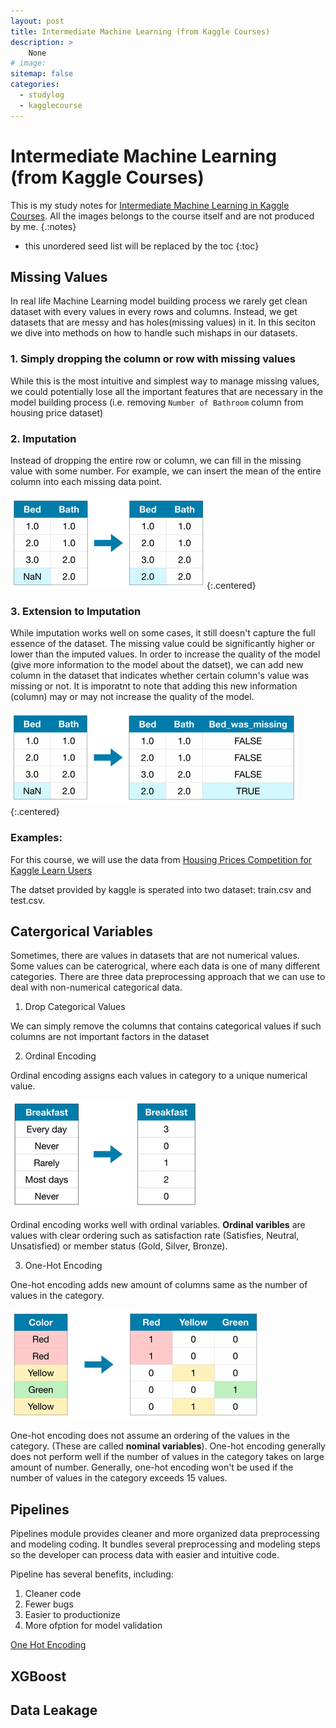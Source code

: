 ```yaml
---
layout: post
title: Intermediate Machine Learning (from Kaggle Courses)
description: >
    None
# image: 
sitemap: false
categories:
  - studylog
  - kagglecourse
---
```


# Intermediate Machine Learning (from Kaggle Courses)

This is my study notes for [Intermediate Machine Learning in Kaggle Courses](https://www.kaggle.com/learn/intermediate-machine-learning). All the images belongs to the course itself and are not produced by me.
{.:notes}

* this unordered seed list will be replaced by the toc
{:toc}

## Missing Values

In real life Machine Learning model building process we rarely get clean dataset with every values in every rows and columns. Instead, we get datasets that are messy and has holes(missing values) in it. In this seciton we dive into methods on how to handle such mishaps in our datasets.

### 1. Simply dropping the column or row with missing values

While this is the most intuitive and simplest way to manage missing values, we could potentially lose all the important features that are necessary in the model building process (i.e. removing `Number of Bathroom` column from housing price dataset)

### 2. Imputation

Instead of dropping the entire row or column, we can fill in the missing value with some number. For example, we can insert the mean of the entire column into each missing data point. 

![Imputation](/assets/img/KaggleLearn/imputation.png){:.centered}

### 3. Extension to Imputation

While imputation works well on some cases, it still doesn't capture the full essence of the dataset. The missing value could be significantly higher or lower than the imputed values. In order to increase the quality of the model (give more information to the model about the datset), we can add new column in the dataset that indicates whether certain column's value was missing or not. It is imporatnt to note that adding this new information (column) may or may not increase the quality of the model.

![ImputationExtension](/assets/img/KaggleLearn/imputation_extension.png){:.centered}

### Examples:

For this course, we will use the data from [Housing Prices Competition for Kaggle Learn Users](https://www.kaggle.com/c/home-data-for-ml-course)

The datset provided by kaggle is sperated into two dataset: train.csv and test.csv.

## Catergorical Variables

Sometimes, there are values in datasets that are not numerical values. Some values can be caterogrical, where each data is one of many different categories. There are three data preprocessing approach that we can use to deal with non-numerical categorical data. 

1. Drop Categorical Values
  
We can simply remove the columns that contains categorical values if such columns are not important factors in the dataset

2. Ordinal Encoding

Ordinal encoding assigns each values in category to a unique numerical value.

![OrdinalEncoding](/assets/img/KaggleLearn/ordinalEncoding.png)

Ordinal encoding works well with ordinal variables. **Ordinal varibles** are values with clear ordering such as satisfaction rate (Satisfies, Neutral, Unsatisfied) or member status (Gold, Silver, Bronze). 

3. One-Hot Encoding

One-hot encoding adds new amount of columns same as the number of values in the category.

![One Hot Encoding](/assets/img/KaggleLearn/oneHotEncoding.png)

One-hot encoding does not assume an ordering of the values in the category. (These are called **nominal variables**). One-hot encoding generally does not perform well if the number of values in the category takes on large amount of number. Generally, one-hot encoding won't be used if the number of values in the category exceeds 15 values.

## Pipelines

Pipelines module provides cleaner and more organized data preprocessing and modeling coding. It bundles several preprocessing and modeling steps so the developer can process data with easier and intuitive code. 

Pipeline has several benefits, including:
1. Cleaner code
2. Fewer bugs
3. Easier to productionize
4. More ofption for model validation

[One Hot Encoding](/assets/img/KaggleLearn/oneHotEncoding.png)

## XGBoost

## Data Leakage

